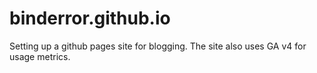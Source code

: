 # binderror.github.io
Setting up a github pages site for blogging. The site also uses GA v4 for usage metrics.

